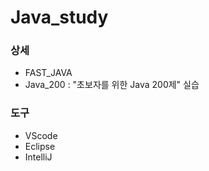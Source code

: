 # Java_study

### 상세
- FAST_JAVA 
- Java_200 : "초보자를 위한 Java 200제" 실습 

### 도구
- VScode
- Eclipse
- IntelliJ
